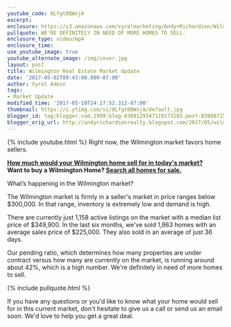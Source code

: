 ```yaml
---
youtube_code: 8Lfgt0QWxjA
excerpt:
enclosure: https://s3.amazonaws.com/vyralmarketing/Andy+Richardson/Wilmington+Real+Estate+Agent-+Wilmington+spring+market+update.mp4
pullquote: WE'RE DEFINITELY IN NEED OF MORE HOMES TO SELL.
enclosure_type: video/mp4
enclosure_time:
use_youtube_image: true
youtube_alternate_image: /img/cover.jpg
layout: post
title: Wilmington Real Estate Market Update
date: '2017-05-02T09:43:00.000-07:00'
author: Vyral Admin
tags:
- Market Update
modified_time: '2017-05-10T14:17:52.312-07:00'
thumbnail: https://i.ytimg.com/vi/8Lfgt0QWxjA/default.jpg
blogger_id: tag:blogger.com,1999:blog-8308129347119173165.post-8390871519305852466
blogger_orig_url: http://andyrichardsonrealty.blogspot.com/2017/05/wilmington-real-estate-market-update.html
---
```

{% include youtube.html %}
Right now, the Wilmington market favors home sellers.

<div class="post-cta">
<strong><a href="http://www.searchwilmingtonhomevalues.com/" target="_blank">How much would your Wilmington home sell for in today's market?</a></strong>
<br>
<strong>Want to buy a Wilmington Home? <a href="http://www.searchwilmingtonhomesforsale.com/" target="_blank">Search all homes for sale.</a></strong>
</div>

What’s happening in the Wilmington market?

The Wilmington market is firmly in a seller's market in price ranges below $300,000. In that range, inventory is extremely low and demand is high.

There are currently just 1,158 active listings on the market with a median list price of $349,900. In the last six months, we've sold 1,863 homes with an average sales price of $225,000. They also sold in an average of just 36 days.

Our pending ratio, which determines how many properties are under contract versus how many are currently on the market, is running around about 42%, which is a high number. We're definitely in need of more homes to sell.

{% include pullquote.html %}

If you have any questions or you'd like to know what your home would sell for in this current market, don't hesitate to give us a call or send us an email soon. We'd love to help you get a great deal.
